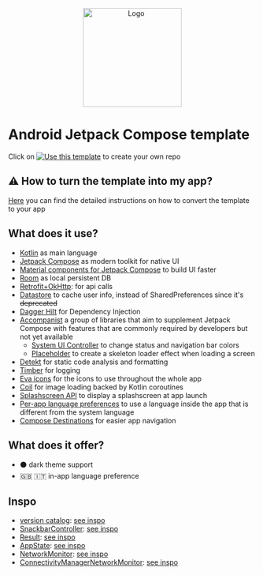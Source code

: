 <div align="center">
  <a href="https://developer.android.com/jetpack/compose">
    <img src="https://tabris.com/wp-content/uploads/2021/06/jetpack-compose-icon_RGB.png" alt="Logo" width="200" height="200">
  </a>
</div>

# Android Jetpack Compose template
Click on [![Use this template](https://img.shields.io/badge/-Use%20this%20template-%23347d39)](https://github.com/seve-andre/compose-template/generate) to create your own repo

## :warning: How to turn the template into my app?
[Here](https://github.com/seve-andre/android-jetpack-compose-template/wiki#instructions) you can find the detailed instructions on how to convert the template to your app

## What does it use?
- [Kotlin](https://kotlinlang.org/) as main language
- [Jetpack Compose](https://developer.android.com/jetpack/compose) as modern toolkit for native UI
- [Material components for Jetpack Compose](https://developer.android.com/reference/kotlin/androidx/compose/material3/package-summary#top-level-functions) to build UI faster
- [Room](https://developer.android.com/training/data-storage/room) as local persistent DB
- [Retrofit+OkHttp](https://square.github.io/retrofit/): for api calls
- [Datastore](https://developer.android.com/topic/libraries/architecture/datastore?gclid=CjwKCAjwkYGVBhArEiwA4sZLuMMCRUnWZzzy-AwDePYTUTn3gO6-rrT8jGo7D-H2vztegIJ-zEsb8hoCtI8QAvD_BwE&gclsrc=aw.ds) to cache user info, instead of SharedPreferences since it's ~~deprecated~~
- [Dagger Hilt](https://developer.android.com/training/dependency-injection/hilt-android) for Dependency Injection
- [Accompanist](https://google.github.io/accompanist/) a group of libraries that aim to supplement Jetpack Compose with features that are commonly required by developers but not yet available
  - [System UI Controller](https://google.github.io/accompanist/systemuicontroller/) to change status and navigation bar colors
  - [Placeholder](https://google.github.io/accompanist/placeholder/) to create a skeleton loader effect when loading a screen
- [Detekt](https://detekt.dev/) for static code analysis and formatting
- [Timber](https://github.com/JakeWharton/timber) for logging
- [Eva icons](https://github.com/DevSrSouza/compose-icons/blob/master/eva-icons/DOCUMENTATION.md) for the icons to use throughout the whole app
- [Coil](https://coil-kt.github.io/coil/compose/) for image loading backed by Kotlin coroutines
- [Splashscreen API](https://developer.android.com/develop/ui/views/launch/splash-screen) to display a splashscreen at app launch
- [Per-app language preferences](https://developer.android.com/guide/topics/resources/app-languages) to use a language inside the app that is different from the system language
- [Compose Destinations](https://composedestinations.rafaelcosta.xyz/) for easier app navigation

## What does it offer?
- :black_circle: dark theme support
- :uk: :it: in-app language preference

## Inspo
- [version catalog](https://github.com/seve-andre/android-jetpack-compose-template/blob/main/gradle/libs.versions.toml): [see inspo](https://developer.android.com/build/migrate-to-catalogs)
- [SnackbarController](https://github.com/seve-andre/compose-template/blob/main/app/src/main/kotlin/com/mitch/appname/util/SnackbarController.kt): [see inspo](https://github.com/mitchtabian/MVVMRecipeApp/blob/managing-snackbar-with-scaffold/app/src/main/java/com/codingwithmitch/mvvmrecipeapp/presentation/components/util/SnackbarController.kt)
- [Result](https://github.com/seve-andre/compose-template/blob/main/app/src/main/kotlin/com/mitch/appname/ui/util/Result.kt): [see inspo](https://github.com/android/nowinandroid/blob/607c24e7f7399942e278af663ea4ad350e5bbc3a/core/common/src/main/java/com/google/samples/apps/nowinandroid/core/result/Result.kt)
- [AppState](https://github.com/seve-andre/compose-template/blob/main/app/src/main/kotlin/com/mitch/appname/ui/util/AppState.kt): [see inspo](https://github.com/android/nowinandroid/blob/607c24e7f7399942e278af663ea4ad350e5bbc3a/app/src/main/java/com/google/samples/apps/nowinandroid/ui/NiaAppState.kt)
- [NetworkMonitor](https://github.com/seve-andre/compose-template/blob/main/app/src/main/kotlin/com/mitch/appname/util/network/NetworkMonitor.kt): [see inspo](https://github.com/android/nowinandroid/blob/9371d0d4b80ffea0105a2376d057243eb68af0fa/core/data/src/main/java/com/google/samples/apps/nowinandroid/core/data/util/NetworkMonitor.kt)
- [ConnectivityManagerNetworkMonitor](https://github.com/seve-andre/compose-template/blob/main/app/src/main/kotlin/com/mitch/appname/util/network/ConnectivityManagerNetworkMonitor.kt): [see inspo](https://github.com/android/nowinandroid/blob/11fbf53f12898b6ee7c55dda69716fa3600e7317/core/data/src/main/java/com/google/samples/apps/nowinandroid/core/data/util/ConnectivityManagerNetworkMonitor.kt)
